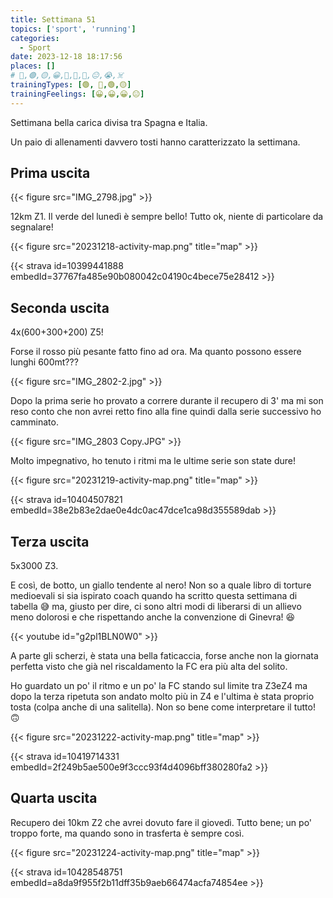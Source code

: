 ```yaml
---
title: Settimana 51
topics: ['sport', 'running']
categories:
  - Sport
date: 2023-12-18 18:17:56
places: []
# 🔴,🟢,🟡,😀,🙁,🫤,🙂,😐,😭,☠️
trainingTypes: [🟢, 🔴,🟢,🟡]
trainingFeelings: [😀,😀,😀,😐]
---
```

Settimana bella carica divisa tra Spagna e Italia.
<!--more--> 

Un paio di allenamenti davvero tosti hanno caratterizzato la settimana.

## Prima uscita
{{< figure src="IMG_2798.jpg" >}}

12km Z1. Il verde del lunedì è sempre bello! Tutto ok, niente di particolare da segnalare!

{{< figure src="20231218-activity-map.png" title="map" >}}

{{< strava id=10399441888 embedId=37767fa485e90b080042c04190c4bece75e28412 >}}

## Seconda uscita
4x(600+300+200) Z5!

Forse il rosso più pesante fatto fino ad ora. Ma quanto possono essere lunghi 600mt???

{{< figure src="IMG_2802-2.jpg" >}}

Dopo la prima serie ho provato a correre durante il recupero di 3' ma mi son reso conto che non avrei retto fino alla fine quindi dalla serie successivo ho camminato.

{{< figure src="IMG_2803 Copy.JPG" >}}

Molto impegnativo, ho tenuto i ritmi ma le ultime serie son state dure!

{{< figure src="20231219-activity-map.png" title="map" >}}

{{< strava id=10404507821 embedId=38e2b83e2dae0e4dc0ac47dce1ca98d355589dab >}}

## Terza uscita
5x3000 Z3. 

E così, de botto, un giallo tendente al nero!
Non so a quale libro di torture medioevali si sia ispirato coach quando ha scritto questa settimana di tabella 😅 ma, giusto per dire, ci sono altri modi di liberarsi di un allievo meno dolorosi e che rispettando anche la convenzione di Ginevra! 😆

{{< youtube id="g2pl1BLN0W0" >}}

A parte gli scherzi, è stata una bella faticaccia, forse anche non la giornata perfetta visto che già nel riscaldamento la FC era più alta del solito.

Ho guardato un po' il ritmo e un po' la FC  stando sul limite tra Z3eZ4 ma dopo la terza ripetuta son andato molto più in Z4 e l'ultima è stata proprio tosta (colpa anche di una salitella).
Non so bene come interpretare il tutto! 🙃

{{< figure src="20231222-activity-map.png" title="map" >}}

{{< strava id=10419714331 embedId=2f249b5ae500e9f3ccc93f4d4096bff380280fa2 >}}

## Quarta uscita

Recupero dei 10km Z2 che avrei dovuto fare il giovedì. Tutto bene; un po' troppo forte, ma quando sono in trasferta è sempre così. 

{{< figure src="20231224-activity-map.png" title="map" >}}

{{< strava id=10428548751 embedId=a8da9f955f2b11dff35b9aeb66474acfa74854ee >}}
